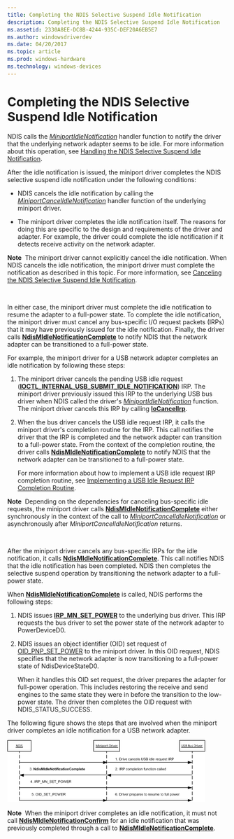 ```yaml
---
title: Completing the NDIS Selective Suspend Idle Notification
description: Completing the NDIS Selective Suspend Idle Notification
ms.assetid: 2330A8EE-DC8B-4244-935C-DEF20A6EB5E7
ms.author: windowsdriverdev
ms.date: 04/20/2017
ms.topic: article
ms.prod: windows-hardware
ms.technology: windows-devices
---
```


# Completing the NDIS Selective Suspend Idle Notification


NDIS calls the [*MiniportIdleNotification*](https://msdn.microsoft.com/library/windows/hardware/hh464092) handler function to notify the driver that the underlying network adapter seems to be idle. For more information about this operation, see [Handling the NDIS Selective Suspend Idle Notification](handling-the-ndis-selective-suspend-idle-notification.md).

After the idle notification is issued, the miniport driver completes the NDIS selective suspend idle notification under the following conditions:

-   NDIS cancels the idle notification by calling the [*MiniportCancelIdleNotification*](https://msdn.microsoft.com/library/windows/hardware/hh464088) handler function of the underlying miniport driver.

-   The miniport driver completes the idle notification itself. The reasons for doing this are specific to the design and requirements of the driver and adapter. For example, the driver could complete the idle notification if it detects receive activity on the network adapter.

**Note**  The miniport driver cannot explicitly cancel the idle notification. When NDIS cancels the idle notification, the miniport driver must complete the notification as described in this topic. For more information, see [Canceling the NDIS Selective Suspend Idle Notification](canceling-the-ndis-selective-suspend-idle-notification.md).

 

In either case, the miniport driver must complete the idle notification to resume the adapter to a full-power state. To complete the idle notification, the miniport driver must cancel any bus-specific I/O request packets (IRPs) that it may have previously issued for the idle notification. Finally, the driver calls [**NdisMIdleNotificationComplete**](https://msdn.microsoft.com/library/windows/hardware/hh451491) to notify NDIS that the network adapter can be transitioned to a full-power state.

For example, the miniport driver for a USB network adapter completes an idle notification by following these steps:

1.  The miniport driver cancels the pending USB idle request ([**IOCTL\_INTERNAL\_USB\_SUBMIT\_IDLE\_NOTIFICATION**](https://msdn.microsoft.com/library/windows/hardware/ff537270)) IRP. The miniport driver previously issued this IRP to the underlying USB bus driver when NDIS called the driver's [*MiniportIdleNotification*](https://msdn.microsoft.com/library/windows/hardware/hh464092) function. The miniport driver cancels this IRP by calling [**IoCancelIrp**](https://msdn.microsoft.com/library/windows/hardware/ff548338).

2.  When the bus driver cancels the USB idle request IRP, it calls the miniport driver's completion routine for the IRP. This call notifies the driver that the IRP is completed and the network adapter can transition to a full-power state. From the context of the completion routine, the driver calls [**NdisMIdleNotificationComplete**](https://msdn.microsoft.com/library/windows/hardware/hh451491) to notify NDIS that the network adapter can be transitioned to a full-power state.

    For more information about how to implement a USB idle request IRP completion routine, see [Implementing a USB Idle Request IRP Completion Routine](implementing-a-usb-idle-request-irp-completion-routine.md).

**Note**  Depending on the dependencies for canceling bus-specific idle requests, the miniport driver calls [**NdisMIdleNotificationComplete**](https://msdn.microsoft.com/library/windows/hardware/hh451491) either synchronously in the context of the call to [*MiniportCancelIdleNotification*](https://msdn.microsoft.com/library/windows/hardware/hh464088) or asynchronously after *MiniportCancelIdleNotification* returns.

 

After the miniport driver cancels any bus-specific IRPs for the idle notification, it calls [**NdisMIdleNotificationComplete**](https://msdn.microsoft.com/library/windows/hardware/hh451491). This call notifies NDIS that the idle notification has been completed. NDIS then completes the selective suspend operation by transitioning the network adapter to a full-power state.

When [**NdisMIdleNotificationComplete**](https://msdn.microsoft.com/library/windows/hardware/hh451491) is called, NDIS performs the following steps:

1.  NDIS issues [**IRP\_MN\_SET\_POWER**](https://msdn.microsoft.com/library/windows/hardware/ff551744) to the underlying bus driver. This IRP requests the bus driver to set the power state of the network adapter to PowerDeviceD0.

2.  NDIS issues an object identifier (OID) set request of [OID\_PNP\_SET\_POWER](https://msdn.microsoft.com/library/windows/hardware/ff569780) to the miniport driver. In this OID request, NDIS specifies that the network adapter is now transitioning to a full-power state of NdisDeviceStateD0.

    When it handles this OID set request, the driver prepares the adapter for full-power operation. This includes restoring the receive and send engines to the same state they were in before the transition to the low-power state. The driver then completes the OID request with NDIS\_STATUS\_SUCCESS.

The following figure shows the steps that are involved when the miniport driver completes an idle notification for a USB network adapter.

![diagram showing the idle notification resume process](images/ndis-ss-idle-notification-complete.png)

**Note**  When the miniport driver completes an idle notification, it must not call [**NdisMIdleNotificationConfirm**](https://msdn.microsoft.com/library/windows/hardware/hh451492) for an idle notification that was previously completed through a call to [**NdisMIdleNotificationComplete**](https://msdn.microsoft.com/library/windows/hardware/hh451491).

 

 

 





